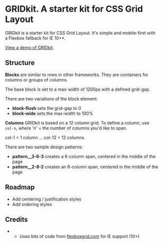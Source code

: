 # GRIDkit. A starter kit for CSS Grid Layout

GRIDkit is a starter kit for CSS Grid Layout. It's simple and mobile-first with a Flexbox fallback for IE 10+*.

[View a demo of GRIDkit](https://www.flow14.com/css-gridkit/).

## Structure

**Blocks** are similar to rows in other frameworks. They are containers for columns or groups of columns.

The base block is set to a max-width of 1200px with a defined grid-gap.

There are two variations of the block element:

- **block-flush** sets the grid-gap to 0
- **block-wide** sets the max-width to 100%

**Columns**
GRIDkit is based on a 12 column grid. To define a column, use `col-n`, where 'n' = the number of columns you'd like to span. 

col-1 = 1 column
...
col-12 = 12 columns

There are two sample design patterns:

- **pattern__3-6-3** creates a 6-column span, centered in the middle of the page
- **pattern__2-8-2** creates an 8-column span, centered in the middle of the page

## Roadmap

- Add centering / justification styles
- Add ordering styles

## Credits

- * Uses bits of code from [flexboxgrid.com](http://flexboxgrid.com) for IE support (10+)


